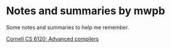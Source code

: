 # Notes and summaries by mwpb

Some notes and summaries to help me remember.

[Cornell CS 6120: Advanced compilers](./cs-6120/index.md)
